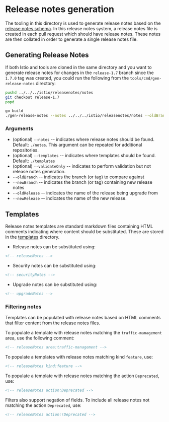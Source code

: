 # Release notes generation

The tooling in this directory is used to generate release notes based on the
[release notes
schema](https://github.com/istio/istio/tree/master/releasenotes). In this
release notes system, a release notes file is created in each pull request which
should have release notes. These notes are then collated in order to generate a
single release notes file.

## Generating Release Notes

If both Istio and tools are cloned in the same directory and you want to generate release notes for changes in the `release-1.7` branch since the `1.7.0` tag was created, you could run the following from the `tools/cmd/gen-release-notes` directory:

```bash
pushd ../../../istio/releasenotes/notes
git checkout release-1.7
popd

go build
./gen-release-notes --notes ../../../istio/releasenotes/notes --oldBranch 1.7.0 --newBranch release-1.7
```

### Arguments

* (optional) `--notes`  --  indicates where release notes should be found. Default: `./notes`. This argument can be repeated for additional repositories.
* (optional) `--templates` -- indicates where templates should be found. Default: `./templates`
* (optional) `--validateOnly` -- indicates to perform validation but not release notes generation.
* `--oldBranch` -- indicates the branch (or tag) to compare against
* `--newBranch` -- indicates the branch (or tag) containing new release notes
* `--oldRelease` -- indicates the name of the release being upgrade from
* `--newRelease` -- indicates the name of the new release.

## Templates

Release notes templates are standard markdown files containing HTML comments
indicating where content should be substituted. These are stored in the
[templates](./templates) directory.

* Release notes can be substituted using:

```html
<!-- releaseNotes -->
```

* Security notes can be substituted using:

```html
<!-- securityNotes -->
```

* Upgrade notes can be substituted using:

```html
<!-- upgradeNotes -->
```

### Filtering notes

Templates can be populated with release notes based on HTML comments that filter
content from the release notes files.

To populate a template with release notes matching the `traffic-management` area, use the
following comment:

```html
<!-- releaseNotes area:traffic-management -->
```

To populate a templates with release notes matching kind `feature`, use:

```html
<!-- releaseNotes kind:feature -->
```

To populate a template with release notes matching the action `Deprecated`, use:

```html
<!-- releaseNotes action:Deprecated -->
```

Filters also support negation of fields. To include all release notes not
matching the action `Deprecated`, use:

```html
<!-- releaseNotes action:!Deprecated -->
```

